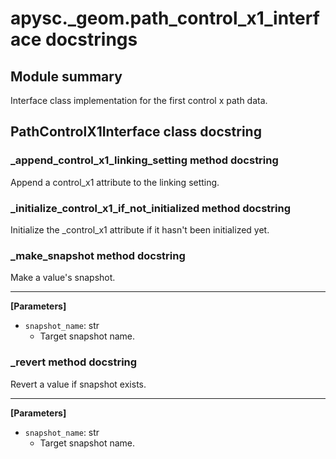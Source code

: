 # apysc._geom.path_control_x1_interface docstrings

## Module summary

Interface class implementation for the first control x path data.

## PathControlX1Interface class docstring



### _append_control_x1_linking_setting method docstring

Append a control_x1 attribute to the linking setting.

### _initialize_control_x1_if_not_initialized method docstring

Initialize the _control_x1 attribute if it hasn't been initialized yet.

### _make_snapshot method docstring

Make a value's snapshot.<hr>

**[Parameters]**

- `snapshot_name`: str
  - Target snapshot name.

### _revert method docstring

Revert a value if snapshot exists.<hr>

**[Parameters]**

- `snapshot_name`: str
  - Target snapshot name.